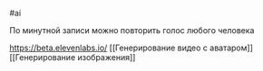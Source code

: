 #ai 

По минутной записи можно повторить голос любого человека

https://beta.elevenlabs.io/
[[Генерирование видео с аватаром]]
[[Генерирование изображения]]

